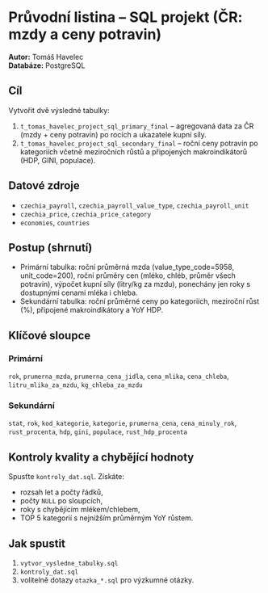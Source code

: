 # Průvodní listina – SQL projekt (ČR: mzdy a ceny potravin)

**Autor:** Tomáš Havelec  
**Databáze:** PostgreSQL

## Cíl
Vytvořit dvě výsledné tabulky:
1. `t_tomas_havelec_project_sql_primary_final` – agregovaná data za ČR (mzdy + ceny potravin) po rocích a ukazatele kupní síly.
2. `t_tomas_havelec_project_sql_secondary_final` – roční ceny potravin po kategoriích včetně meziročních růstů a připojených makroindikátorů (HDP, GINI, populace).

## Datové zdroje
- `czechia_payroll`, `czechia_payroll_value_type`, `czechia_payroll_unit`
- `czechia_price`, `czechia_price_category`
- `economies`, `countries`

## Postup (shrnutí)
- Primární tabulka: roční průměrná mzda (value_type_code=5958, unit_code=200), roční průměry cen (mléko, chléb, průměr všech potravin), výpočet kupní síly (litry/kg za mzdu), ponechány jen roky s dostupnými cenami mléka i chleba.
- Sekundární tabulka: roční průměrné ceny po kategoriích, meziroční růst (%), připojené makroindikátory a YoY HDP.

## Klíčové sloupce
### Primární
`rok`, `prumerna_mzda`, `prumerna_cena_jidla`, `cena_mlika`, `cena_chleba`, `litru_mlika_za_mzdu`, `kg_chleba_za_mzdu`

### Sekundární
`stat`, `rok`, `kod_kategorie`, `kategorie`, `prumerna_cena`, `cena_minuly_rok`, `rust_procenta`, `hdp`, `gini`, `populace`, `rust_hdp_procenta`

## Kontroly kvality a chybějící hodnoty
Spusťte `kontroly_dat.sql`. Získáte:
- rozsah let a počty řádků,
- počty `NULL` po sloupcích,
- roky s chybějícím mlékem/chlebem,
- TOP 5 kategorií s nejnižším průměrným YoY růstem.

## Jak spustit
1. `vytvor_vysledne_tabulky.sql`
2. `kontroly_dat.sql`
3. volitelně dotazy `otazka_*.sql` pro výzkumné otázky.


